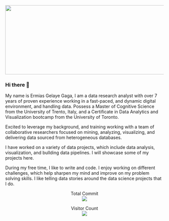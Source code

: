 
<img src="https://1zrnlw1lz3wt1zcsci363i2d-wpengine.netdna-ssl.com/wp-content/uploads/2019/05/Data-Science-Blog-Header-1658x468.jpg" height="220" width="820" />

### Hi there 👋

<!--
**ermiasgelaye/ermiasgelaye** is a ✨ _special_ ✨ repository because its `README.md` (this file) appears on your GitHub profile.

Here are some ideas to get you started:

- 🔭 I’m currently working on ...
- 🌱 I’m currently learning ...
- 👯 I’m looking to collaborate on ...
- 🤔 I’m looking for help with ...
- 💬 Ask me about ...
- 📫 How to reach me: ...
- 😄 Pronouns: ...
- ⚡ Fun fact: ...
-->

My name is Ermias Gelaye Gaga, I am a data research analyst with over 7 years of proven experience working in a fast-paced, and dynamic digital environment, and handling data. Possess a Master of Cognitive Science from the University of Trento, Italy, and a Certificate in Data Analytics and Visualization bootcamp from the University of Toronto.

Excited to leverage my background, and training working with a team of collaborative researchers focused on mining, analyzing, visualizing, and delivering data sourced from heterogeneous databases.

I have worked on a variety of data projects, which include data analysis, visualization, and bullding data pipelines. I will showcase some of my projects here.

During my free time, I like to write and code. I enjoy working on different challenges, which help sharpen my mind and improve on my problem solving skills. I like telling data stories around the data science projects that I do.


<p align="center"> 
  Total Commit<br>
  <img src="https://github-readme-stats.vercel.app/api?username=ermiasgelaye&theme=dark&show_icons=true&hide=contribs,prs,stars,issues" />
</p>


<p align="center"> 
  Visitor Count<br>
  <img src="https://profile-counter.glitch.me/ermiasgealye/count.svg"/>
</p>





